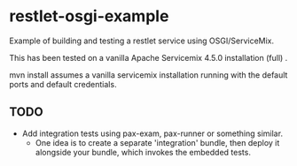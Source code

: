 # restlet-osgi-example

Example of building and testing a restlet service using OSGI/ServiceMix.

This has been tested on a vanilla Apache Servicemix 4.5.0 installation (full) .

mvn install assumes a vanilla servicemix installation running with the default
ports and default credentials.

## TODO

 * Add integration tests using pax-exam, pax-runner or something similar.
   * One idea is to create a separate 'integration' bundle, then deploy it alongside your bundle, which invokes 
     the embedded tests.
